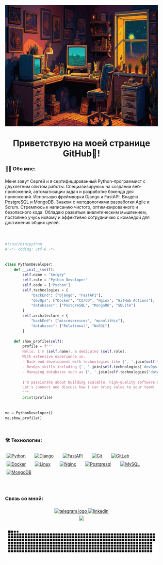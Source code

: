 <div align="center">
<img height="400" width="700"  src="assets/retro.jpg" align="center"/>
</div>  
  
###

<h1 align="center">Приветствую на моей странице GitHub👋!</h1>

###

<h3 align="left">👩‍💻  Обо мне:</h3>

###

<p align="left">Меня зовут Сергей и я сертифицированный Python-программист с двухлетним опытом работы. Специализируюсь на создании веб-приложений, автоматизации задач и разработке бэкенда для приложений. Использую фреймворки Django и FastAPI. Владею PostgreSQL и MongoDB. Знаком с методологиями разработки Agile и Scrum. Стремлюсь к написанию чистого, оптимизированного и безопасного кода. Обладаю развитым аналитическим мышлением, постоянно учусь новому и эффективно сотрудничаю с командой для достижения общих целей.</p>

###

<br/>

```python
#!/usr/bin/python
# -*- coding: utf-8 -*-


class PythonDeveloper:
    def __init__(self):
        self.name = "Sergey"
        self.role = "Python Developer"
        self.code = ["Python"]
        self.technologies = {
            "backEnd": ["Django", "FastAPI"],
            "devOps": ["Docker", "CI/CD", "Nginx", "GitHub Actions"],
            "databases": ["PostgreSQL", "MongoDB", "SQLite"]
        }
        self.architecture = {
            "backEnd": ["microservices", "monolithic"],
            "databases": ["Relational", "NoSQL"]
        }

    def show_profile(self):
        profile = f"""
        Hello, I'm {self.name}, a dedicated {self.role}.
        With extensive experience in:
        - Back-end development with technologies like {', '.join(self.technologies['backEnd'])}
        - DevOps skills including {', '.join(self.technologies['devOps'])}
        - Managing databases such as {', '.join(self.technologies['databases'])}

        I'm passionate about building scalable, high-quality software and driving innovation.
        Let's connect and discuss how I can bring value to your team!
        """
        print(profile)


me = PythonDeveloper()
me.show_profile()
```

<br/>  


###


<h3 align="left">🛠 Технологии:</h3>


###


<div align="left">
 <a href="https://www.python.org/" target="_blank"><img style="margin: 5px" src="https://profilinator.rishav.dev/skills-assets/python-original.svg" alt="Python" height="50" /></a>  
  <img width="12" />
  <a href="https://www.djangoproject.com/" target="_blank"><img style="margin: 5px" src="https://profilinator.rishav.dev/skills-assets/django-original.svg" alt="Django" height="50" /></a>  
  <img width="12" />
    <a href="https://fastapi.tiangolo.com" target="_blank"><img style="margin: 5px" src="https://cdn.worldvectorlogo.com/logos/fastapi-1.svg" alt="FastAPI" height="50" /></a>  
  <img width="12" />
 <a href="https://github.com/" target="_blank"><img style="margin: 5px" src="https://profilinator.rishav.dev/skills-assets/git-scm-icon.svg" alt="Git" height="50" /></a>  
  <img width="12" />
  <a href="https://about.gitlab.com/" target="_blank"><img style="margin: 5px" src="https://profilinator.rishav.dev/skills-assets/gitlab.svg" alt="GitLab" height="50" /></a>  
  <img width="12" />
<a href="https://www.docker.com/" target="_blank"><img style="margin: 5px" src="https://profilinator.rishav.dev/skills-assets/docker-original-wordmark.svg" alt="Docker" height="50" /></a>  
  <img width="12" />
<a href="https://www.linux.org/" target="_blank"><img style="margin: 5px" src="https://profilinator.rishav.dev/skills-assets/linux-original.svg" alt="Linux" height="50" /></a>  
  <img width="12" />
<a href="https://www.nginx.com/" target="_blank"><img style="margin: 5px" src="https://profilinator.rishav.dev/skills-assets/nginx-original.svg" alt="Nginx" height="50" /></a>  
  <img width="12" />
  <a href="https://www.postgresql.org" target="_blank"><img style="margin: 5px" src="https://upload.wikimedia.org/wikipedia/commons/2/29/Postgresql_elephant.svg" alt="Postgresql" height="50" /></a>  
  <img width="12" />
<a href="https://www.mysql.com/" target="_blank"><img style="margin: 5px" src="https://profilinator.rishav.dev/skills-assets/mysql-original-wordmark.svg" alt="MySQL" height="50" /></a>  
  <img width="12" />
 <a href="https://www.mongodb.com" target="_blank"><img style="margin: 5px" src="https://upload.wikimedia.org/wikipedia/commons/9/93/MongoDB_Logo.svg" alt="MongoDB" height="50" /></a>
   <img width="12" />
</div>

###

<br/>  

###

<h3 align="left">Связь со мной:</h3>

###

<div align="center">
  <a href="https://t.me/jojoMarletto" target="_blank">
    <img src="https://img.shields.io/static/v1?message=Telegram&logo=telegram&label=&color=2CA5E0&logoColor=white&labelColor=&style=for-the-badge" height="28" alt="telegram logo"  />
  </a>
  <a href="https://www.linkedin.com/in/сергей-терещенко-72a95611b/" target="_blank">
    <img src=https://img.shields.io/badge/linkedin-%231E77B5.svg?&style=for-the-badge&logo=linkedin&logoColor=white alt=linkedin style="margin-bottom: 5px;" />
  </a>  
</div>  
<div align="center">
  <img src="https://komarev.com/ghpvc/?username=JoJoMarletto&&style=flat-square" align="center" />
</div>  
  

###

<p align="center">
 <img width="600" src="assets/github_snake.svg" alt="snake"/>
</p>

###
